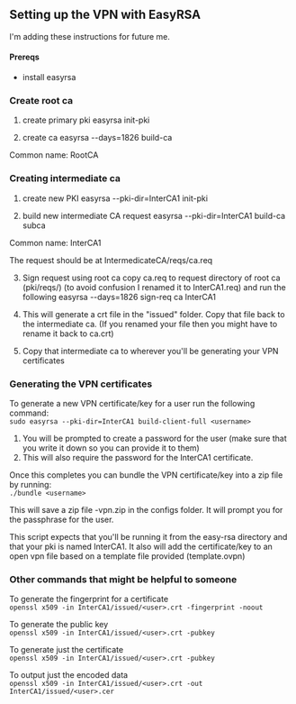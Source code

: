 ## Setting up the VPN with EasyRSA
I'm adding these instructions for future me. 

#### Prereqs
* install easyrsa

### Create root ca
1. create primary pki
easyrsa init-pki

2. create ca
easyrsa --days=1826 build-ca

Common name: RootCA


### Creating intermediate ca 
1.  create new PKI
easyrsa --pki-dir=InterCA1 init-pki

2. build new intermediate CA request
easyrsa --pki-dir=InterCA1 build-ca subca

Common name: InterCA1

The request should be at IntermedicateCA/reqs/ca.req

3. Sign request using root ca
copy ca.req to request directory of root ca (pki/reqs/) (to avoid confusion I renamed it to InterCA1.req) and run the following
easyrsa --days=1826 sign-req ca InterCA1

4. This will generate a crt file in the "issued" folder. Copy that file back to the intermediate ca. (If you renamed your file then you might have to rename it back to ca.crt)

5. Copy that intermediate ca to wherever you'll be generating your VPN certificates


### Generating the VPN certificates

To generate a new VPN certificate/key for a user run the following command:  
`sudo easyrsa --pki-dir=InterCA1 build-client-full <username>`

1. You will be prompted to create a password for the user (make sure that you write it down so you can provide it to them)
2. This will also require the password for the InterCA1 certificate.

Once this completes you can bundle the VPN certificate/key into a zip file by running:  
`./bundle <username>`

This will save a zip file <username>-vpn.zip in the configs folder. It will prompt you for the passphrase for the user. 

This script expects that you'll be running it from the easy-rsa directory and that your pki is named InterCA1. It also will add the certificate/key to an open vpn file based on a template file provided (template.ovpn)

### Other commands that might be helpful to someone

To generate the fingerprint for a certificate  
`openssl x509 -in InterCA1/issued/<user>.crt -fingerprint -noout`

To generate the public key  
`openssl x509 -in InterCA1/issued/<user>.crt -pubkey`

To generate just the certificate  
`openssl x509 -in InterCA1/issued/<user>.crt -pubkey`

To output just the encoded data  
`openssl x509 -in InterCA1/issued/<user>.crt -out InterCA1/issued/<user>.cer`

